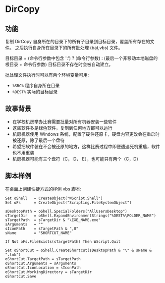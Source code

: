 DirCopy
=======

功能
----

复制 DirCopy 自身所在的目录下的所有子目录到目标目录，覆盖所有存在的文件。
之后执行自身所在目录下的所有批处理 (bat,vbs) 文件。

目标目录 = (命令行参数中包含 ':') ? (命令行参数) : (最后一个非移动本地磁盘的根目录 + 命令行参数)
目标目录不存在时会被自动建立。

批处理文件执行时可以有两个环境变量可用:
* `%SRC%`  程序自身所在目录
* `%DEST%` 实际的目标目录

故事背景
--------

* 在学校机房举办比赛需要批量对所有机器安装一些软件
* 这些软件多是绿色软件，复制到任何地方都可以运行
* 机房机器使用 Windows 系统，配置了硬件还原卡，硬盘内容更改会在重启时被还原，除了最后一个盘符
* 希望把软件装在不会被还原的地方，这样比赛过程中即便遭遇死机重启，软件也不用重装
* 机房机器可能有三个盘符（C， D， E），也可能只有两个（C，D）


脚本样例
--------

在桌面上创建快捷方式的样例 vbs 脚本:

    Set oShell   = CreateObject("WScript.Shell")
    Set oFs      = CreateObject("Scripting.FileSystemObject")
    
    sDesktopPath = oShell.SpecialFolders("AllUsersDesktop")
    sTargetDir   = oShell.ExpandEnvironmentStrings("%DEST%\FOLDER_NAME")
    sTargetPath  = sTargetDir & "\EXE_NAME.exe"
    sArguments   = ""
    sIconPath    = sTargetPath & ",0"
    sName        = "SHORTCUT_NAME"
    
    If Not oFs.FileExists(sTargetPath) Then WScript.Quit
    
    Set oShortCut = oShell.CreateShortcut(sDesktopPath & "\" & sName & ".lnk")
    oShortCut.TargetPath = sTargetPath
    oShortCut.Arguments = sArguments
    oShortCut.IconLocation = sIconPath
    oShortCut.WorkingDirectory = sTargetDir
    oShortCut.Save
